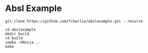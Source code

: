 # Absl Example


```shell
git clone https://github.com/fcharlie/abslexample.git --recurse
```

```shell
cd abslexample
mkdir build
cd build
cmake -GNinja ..
make
```
